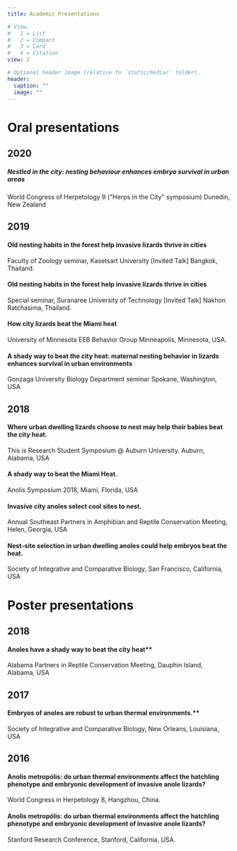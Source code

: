 ```yaml
---
title: Academic Presentations

# View.
#   1 = List
#   2 = Compact
#   3 = Card
#   4 = Citation
view: 2

# Optional header image (relative to `static/media/` folder).
header:
  caption: ""
  image: ""
---
```


# Oral presentations

## 2020

##### Nestled in the city: nesting behaviour enhances embryo survival in urban areas

World Congress of Herpetology 9 ("Herps in the City" symposium)
Dunedin, New Zealand

## 2019

#### Old nesting habits in the forest help invasive lizards thrive in cities
Faculty of Zoology seminar, Kasetsart University [Invited Talk]
Bangkok, Thailand.

#### Old nesting habits in the forest help invasive lizards thrive in cities
Special seminar, Suranaree University of Technology [Invited Talk]
Nakhon Ratchasima, Thailand.

#### How city lizards beat the Miami heat
University of Minnesota EEB Behavior Group
Minneapolis, Minnesota, USA.

#### A shady way to beat the city heat: maternal nesting behavior in lizards enhances survival in urban environments
Gonzaga University Biology Department seminar
Spokane, Washington, USA

## 2018
#### Where urban dwelling lizards choose to nest may help their babies beat the city heat.
This is Research Student Symposium @ Auburn University. 
Auburn, Alabama, USA

#### A shady way to beat the Miami Heat.
Anolis Symposium 2018, Miami, Florida, USA 

#### Invasive city anoles select cool sites to nest.
Annual Southeast Partners in Amphibian and Reptile Conservation Meeting, Helen, Georgia, USA 

#### Nest-site selection in urban dwelling anoles could help embryos beat the heat.
Society of Integrative and Comparative Biology, San Francisco, California, USA 

# Poster presentations

## 2018

#### Anoles have a shady way to beat the city heat**
Alabama Partners in Reptile Conservation Meeting, Dauphin Island, Alabama, USA 

## 2017

#### Embryos of anoles are robust to urban thermal environments.**
Society of Integrative and Comparative Biology, New Orleans, Louisiana, USA 

## 2016

#### Anolis metropólis: do urban thermal environments affect the hatchling phenotype and embryonic development of invasive anole lizards?
World Congress in Herpetology 8, Hangzhou, China. 

#### Anolis metropólis: do urban thermal environments affect the hatchling phenotype and embryonic development of invasive anole lizards?
Stanford Research Conference, Stanford, California, USA. 


